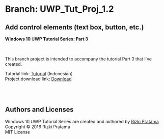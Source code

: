 # Branch: UWP_Tut_Proj_1.2
## Add control elements (text box, button, etc.)
**Windows 10 UWP Tutorial Series: Part 3**

<br><br>
This branch project is intended to accompany the tutorial Part 3 that I've created.

Tutorial link: [Tutorial](http://blog.whoisrizkipratama.net/tutorial-uwp-3-add-control-elements/) (Indonesian)<br>
Project download link: [Download](https://github.com/softtama/UWP_Tut_Proj_1/archive/UWP_Tut_Proj_1.2.zip)

<br><br>
Authors and Licenses
-----
Windows 10 UWP Tutorial Series are created and authored by [Rizki Pratama](https://twitter.com/softtama)<br>
Copyright © 2016 Rizki Pratama<br>
MIT License
